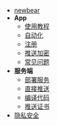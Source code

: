 <!-- docs/_sidebar.md -->

- [newbear](/#newbear)
- **App**
  - [使用教程](/tutorial)
  - [自动化](/email)
  - [注册](/registerUser)
  - [推送加密](/encryption)
  - [常见问题](/faq)
- **服务端**
  - [部署服务](/deploy)
  - [直接推送](/apns)
  - [编译代码](/build)
  - [推送证书](/cert)
- [隐私安全](/privacy)